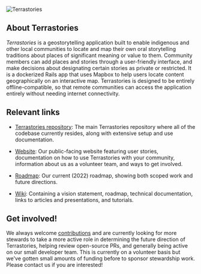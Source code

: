 ![Terrastories](https://www.amazonteam.org/wp-content/uploads/2018/09/logo-1170x164.png)

## About Terrastories
*Terrastories* is a geostorytelling application built to enable indigenous and other local communities to locate and map their own oral storytelling traditions about places of significant meaning or value to them. Community members can add places and stories through a user-friendly interface, and make decisions about designating certain stories as private or restricted. It is a dockerized Rails app that uses Mapbox to help users locate content geographically on an interactive map. Terrastories is designed to be entirely offline-compatible, so that remote communities can access the application entirely without needing internet connectivity.

## Relevant links
* [Terrastories repository](https://github.com/Terrastories/terrastories/): The main Terrastories repository where all of the codebase currently resides, along with extensive setup and use documentation.

* [Website](https://terrastories.app/): Our public-facing website featuring user stories, documentation on how to use Terrastories with your community, information about us as a volunteer team, and ways to get involved.

* [Roadmap](https://github.com/Terrastories/terrastories/wiki/Terrastories-Roadmap): Our current (2022) roadmap, showing both scoped work and future directions.

* [Wiki](https://github.com/Terrastories/terrastories/wiki): Containing a vision statement, roadmap, technical documentation, links to articles and presentations, and tutorials.

## Get involved!
We always welcome [contributions](https://github.com/Terrastories/terrastories#contributing) and are currently looking for more stewards to take a more active role in determining the future direction of Terrastories, helping review open-source PRs, and generally being active on our small developer team. This is currently on a volunteer basis but we've gotten small amounts of funding before to sponsor stewardship work. Please contact us if you are interested!
